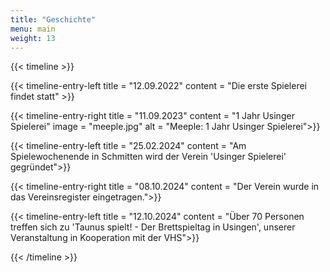 ```yaml
---
title: "Geschichte"
menu: main
weight: 13
---
```




{{< timeline >}}

{{< timeline-entry-left title = "12.09.2022" content = "Die erste Spielerei findet statt" >}}

{{< timeline-entry-right title = "11.09.2023" content = "1 Jahr Usinger Spielerei" image = "meeple.jpg" alt = "Meeple: 1 Jahr Usinger Spielerei">}}

{{< timeline-entry-left title = "25.02.2024" content = "Am Spielewochenende in Schmitten wird der Verein 'Usinger Spielerei' gegründet">}}


{{< timeline-entry-right title = "08.10.2024" content = "Der Verein wurde in das Vereinsregister eingetragen.">}}

{{< timeline-entry-left title = "12.10.2024" content = "Über 70 Personen treffen sich zu 'Taunus spielt! - Der Brettspieltag in Usingen', unserer Veranstaltung in Kooperation mit der VHS">}}

{{< /timeline >}}
